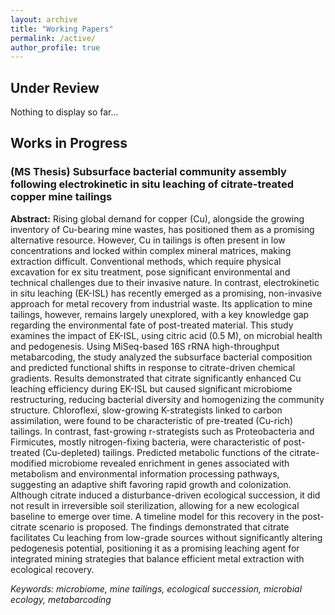 ```yaml
---
layout: archive
title: "Working Papers"
permalink: /active/
author_profile: true
---
```


Under Review
------
Nothing to display so far...<br>

Works in Progress
----
<h3>(MS Thesis) Subsurface bacterial community assembly following electrokinetic in situ leaching of citrate-treated copper mine tailings</h3>

<b>Abstract:</b> Rising global demand for copper (Cu), alongside the growing inventory of Cu-bearing mine wastes, has positioned them as a promising alternative resource. However, Cu in tailings is often present in low concentrations and locked within complex mineral matrices, making extraction difficult. Conventional methods, which require physical excavation for ex situ treatment, pose significant environmental and technical challenges due to their invasive nature. In contrast, electrokinetic in situ leaching (EK-ISL) has recently emerged as a promising, non-invasive approach for metal recovery from industrial waste. Its application to mine tailings, however, remains largely unexplored, with a key knowledge gap regarding the environmental fate of post-treated material. This study examines the impact of EK-ISL, using citric acid (0.5 M), on microbial health and pedogenesis. Using MiSeq-based 16S rRNA high-throughput metabarcoding, the study analyzed the subsurface bacterial composition and predicted functional shifts in response to citrate-driven chemical gradients. Results demonstrated that citrate significantly enhanced Cu leaching efficiency during EK-ISL but caused significant microbiome restructuring, reducing bacterial diversity and homogenizing the community structure. Chloroflexi, slow-growing K-strategists linked to carbon assimilation, were found to be characteristic of pre-treated (Cu-rich) tailings. In contrast, fast-growing r-strategists such as Proteobacteria and Firmicutes, mostly nitrogen-fixing bacteria, were characteristic of post-treated (Cu-depleted) tailings. Predicted metabolic functions of the citrate-modified microbiome revealed enrichment in genes associated with metabolism and environmental information processing pathways, suggesting an adaptive shift favoring rapid growth and colonization. Although citrate induced a disturbance-driven ecological succession, it did not result in irreversible soil sterilization, allowing for a new ecological baseline to emerge over time. A timeline model for this recovery in the post-citrate scenario is proposed. The findings demonstrated that citrate facilitates Cu leaching from low-grade sources without significantly altering pedogenesis potential, positioning it as a promising leaching agent for integrated mining strategies that balance efficient metal extraction with ecological recovery.<br>

<i>Keywords: microbiome, mine tailings, ecological succession, microbial ecology, metabarcoding</i><br>
